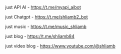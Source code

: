 
just API AI - https://t.me/myapi_aibot

just Chatgpt - https://t.me/shliamb2_bot

just music - https://t.me/music_shliamb

just blog - https://t.me/shliamb84

just video blog - https://www.youtube.com/@shliamb

